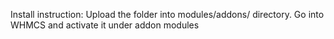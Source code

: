 
Install instruction:
Upload the folder into modules/addons/ directory.
Go into WHMCS and activate it under addon modules
